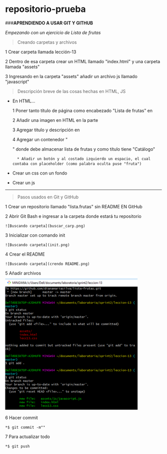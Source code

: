 # repositorio-prueba
###**APRENDIENDO A USAR GIT Y GITHUB**


*Empezando con un ejercicio de Lista de frutas*


> Creando carpetas y archivos


1 Crear carpeta llamada lección-13


2 Dentro de esa carpeta crear un HTML llamado "index.html" y una carpeta llamada "assets"


3 Ingresando en la carpeta "assets" añadir un archivo js llamado "javascript"


> Descripción breve de las cosas hechas en HTML, JS


* En HTML...


	1 Poner tanto título de página como encabezado "Lista de frutas" en <HEAD>


	2 Añadir una imagen en HTML en la parte <body>


	3 Agregar titulo y descripción en <body>


	4 Agregar un contenedor "<div>" donde debe almacenar lista de frutas y como título tiene "Catálogo"


		* Añadir un botón y al costado izquierdo un espacio, el cual contaba con placeholder (como palabra oculta puse "fruta")


* Crear un css con un fondo 


* Crear un js 

***

> Pasos usados en Git y GitHub


1 Crear un repositorio llamado "lista.frutas" sin README EN GitHub



2 Abrir Git Bash e ingresar a la carpeta donde estará tu repositorio 


	![Buscando carpeta](buscar_carp.png) 



3 Inicializar con comando init


	![Buscando carpeta](init.png)



4 Crear el README 


	![Buscando carpeta](crendo README.png) 



5 Añadir archivos
	![Buscando carpeta](add.png) 



6 Hacer commit


	*$ git commit -m""



7 Para actualizar todo


	*$ git push


